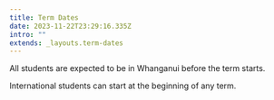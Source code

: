 ```yaml
---
title: Term Dates
date: 2023-11-22T23:29:16.335Z
intro: ""
extends: _layouts.term-dates
---
```


All students are expected to be in Whanganui before the term starts.

International students can start at the beginning of any term.